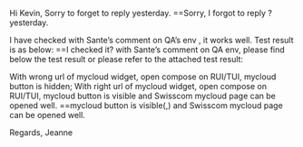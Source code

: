 Hi Kevin,
Sorry to forget to reply yesterday.
==Sorry, I forgot to reply ? yesterday.

I have checked with Sante’s  comment on QA’s env , it works well. Test result is as below:
==I checked it? with Sante’s comment on QA env, please find below the test result or please refer to the attached test result:

With wrong url of mycloud widget, open compose on RUI/TUI, mycloud button is hidden;
With right url of mycloud widget, open compose on RUI/TUI, mycloud button is visible and Swisscom mycloud page can be opened well.
==mycloud button is visible(,) and Swisscom mycloud page can be opened well.

Regards,
Jeanne


